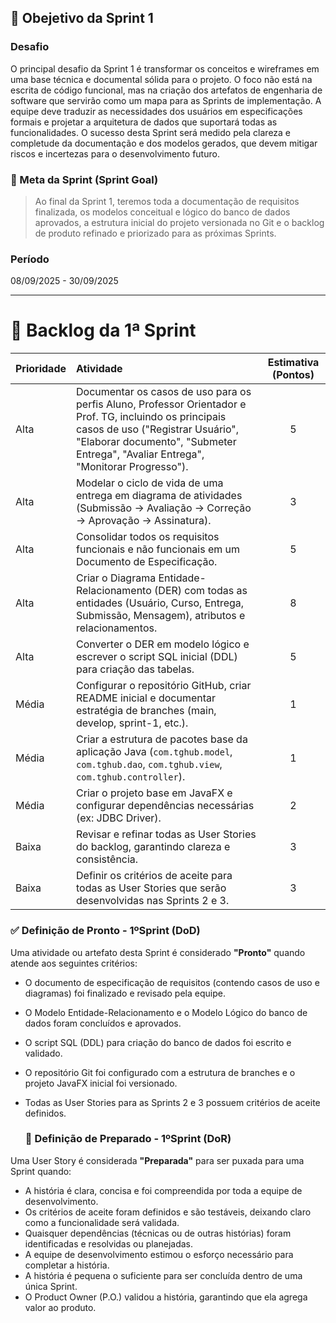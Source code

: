 ## 🚀 Obejetivo da Sprint 1

### Desafio
O principal desafio da Sprint 1 é transformar os conceitos e wireframes em uma base técnica e documental sólida para o projeto. O foco não está na escrita de código funcional, mas na criação dos artefatos de engenharia de software que servirão como um mapa para as Sprints de implementação. A equipe deve traduzir as necessidades dos usuários em especificações formais e projetar a arquitetura de dados que suportará todas as funcionalidades. O sucesso desta Sprint será medido pela clareza e completude da documentação e dos modelos gerados, que devem mitigar riscos e incertezas para o desenvolvimento futuro.

### 🎯 Meta da Sprint (Sprint Goal)
> Ao final da Sprint 1, teremos toda a documentação de requisitos finalizada, os modelos conceitual e lógico do banco de dados aprovados, a estrutura inicial do projeto versionada no Git e o backlog de produto refinado e priorizado para as próximas Sprints.

### Período
08/09/2025 - 30/09/2025

---

# 📌 Backlog da 1ª Sprint

| Prioridade | Atividade | Estimativa (Pontos) |
| :--- | :--- | :---: |
| Alta | Documentar os casos de uso para os perfis Aluno, Professor Orientador e Prof. TG, incluindo os principais casos de uso ("Registrar Usuário", "Elaborar documento", "Submeter Entrega", "Avaliar Entrega", "Monitorar Progresso"). | 5 |
| Alta | Modelar o ciclo de vida de uma entrega em diagrama de atividades (Submissão → Avaliação → Correção → Aprovação → Assinatura). | 3 |
| Alta | Consolidar todos os requisitos funcionais e não funcionais em um Documento de Especificação. | 5 |
| Alta | Criar o Diagrama Entidade-Relacionamento (DER) com todas as entidades (Usuário, Curso, Entrega, Submissão, Mensagem), atributos e relacionamentos. | 8 |
| Alta | Converter o DER em modelo lógico e escrever o script SQL inicial (DDL) para criação das tabelas. | 5 |
| Média | Configurar o repositório GitHub, criar README inicial e documentar estratégia de branches (main, develop, sprint-1, etc.). | 1 |
| Média | Criar a estrutura de pacotes base da aplicação Java (`com.tghub.model`, `com.tghub.dao`, `com.tghub.view`, `com.tghub.controller`). | 1 |
| Média | Criar o projeto base em JavaFX e configurar dependências necessárias (ex: JDBC Driver). | 2 |
| Baixa | Revisar e refinar todas as User Stories do backlog, garantindo clareza e consistência. | 3 |
| Baixa | Definir os critérios de aceite para todas as User Stories que serão desenvolvidas nas Sprints 2 e 3. | 3 |

### ✅ Definição de Pronto - 1ºSprint (DoD)
Uma atividade ou artefato desta Sprint é considerado **"Pronto"** quando atende aos seguintes critérios:

* O documento de especificação de requisitos (contendo casos de uso e diagramas) foi finalizado e revisado pela equipe.
* O Modelo Entidade-Relacionamento e o Modelo Lógico do banco de dados foram concluídos e aprovados.
* O script SQL (DDL) para criação do banco de dados foi escrito e validado.
* O repositório Git foi configurado com a estrutura de branches e o projeto JavaFX inicial foi versionado.
* Todas as User Stories para as Sprints 2 e 3 possuem critérios de aceite definidos.

  ### 📝 Definição de Preparado - 1ºSprint (DoR)

Uma User Story é considerada **"Preparada"** para ser puxada para uma Sprint quando:

* A história é clara, concisa e foi compreendida por toda a equipe de desenvolvimento.
* Os critérios de aceite foram definidos e são testáveis, deixando claro como a funcionalidade será validada.
* Quaisquer dependências (técnicas ou de outras histórias) foram identificadas e resolvidas ou planejadas.
* A equipe de desenvolvimento estimou o esforço necessário para completar a história.
* A história é pequena o suficiente para ser concluída dentro de uma única Sprint.
* O Product Owner (P.O.) validou a história, garantindo que ela agrega valor ao produto.
